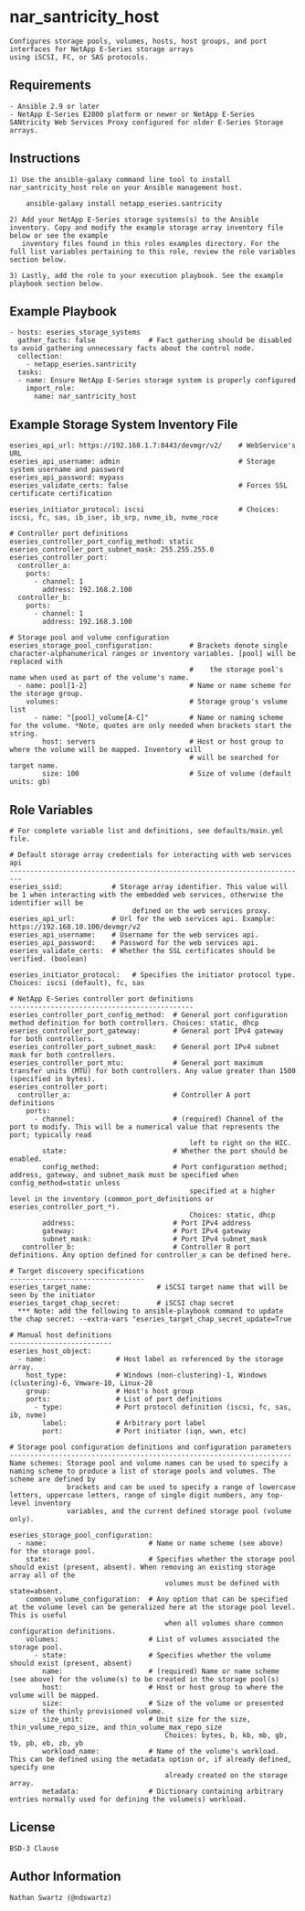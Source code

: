 nar_santricity_host
=========

    Configures storage pools, volumes, hosts, host groups, and port interfaces for NetApp E-Series storage arrays
    using iSCSI, FC, or SAS protocols.

Requirements
------------
    - Ansible 2.9 or later
    - NetApp E-Series E2800 platform or newer or NetApp E-Series SANtricity Web Services Proxy configured for older E-Series Storage arrays.

Instructions
------------
    1) Use the ansible-galaxy command line tool to install nar_santricity_host role on your Ansible management host.

        ansible-galaxy install netapp_eseries.santricity

    2) Add your NetApp E-Series storage systems(s) to the Ansible inventory. Copy and modify the example storage array inventory file below or see the example
       inventory files found in this roles examples directory. For the full list variables pertaining to this role, review the role variables section below.

    3) Lastly, add the role to your execution playbook. See the example playbook section below.

Example Playbook
----------------
    - hosts: eseries_storage_systems
      gather_facts: false             # Fact gathering should be disabled to avoid gathering unnecessary facts about the control node.
      collection:
        - netapp_eseries.santricity
      tasks:
      - name: Ensure NetApp E-Series storage system is properly configured
        import_role:
          name: nar_santricity_host

Example Storage System Inventory File
-------------------------------------
    eseries_api_url: https://192.168.1.7:8443/devmgr/v2/    # WebService's URL
    eseries_api_username: admin                             # Storage system username and password
    eseries_api_password: mypass
    eseries_validate_certs: false                           # Forces SSL certificate certification
    
    eseries_initiator_protocol: iscsi                       # Choices: iscsi, fc, sas, ib_iser, ib_srp, nvme_ib, nvme_roce

    # Controller port definitions
    eseries_controller_port_config_method: static
    eseries_controller_port_subnet_mask: 255.255.255.0
    eseries_controller_port:
      controller_a:
        ports:
          - channel: 1
            address: 192.168.2.100
      controller_b:
        ports:
          - channel: 1
            address: 192.168.3.100
    
    # Storage pool and volume configuration
    eseries_storage_pool_configuration:         # Brackets denote single character-alphanumerical ranges or inventory variables. [pool] will be replaced with
                                                #    the storage pool's name when used as part of the volume's name.
      - name: pool[1-2]                         # Name or name scheme for the storage group.
        volumes:                                # Storage group's volume list
          - name: "[pool]_volume[A-C]"          # Name or naming scheme for the volume. *Note, quotes are only needed when brackets start the string.
            host: servers                       # Host or host group to where the volume will be mapped. Inventory will
                                                # will be searched for target name.
            size: 100                           # Size of volume (default units: gb)

Role Variables
--------------
    # For complete variable list and definitions, see defaults/main.yml file.

    # Default storage array credentials for interacting with web services api
    -------------------------------------------------------------------------
    eseries_ssid:            # Storage array identifier. This value will be 1 when interacting with the embedded web services, otherwise the identifier will be
                                  defined on the web services proxy.
    eseries_api_url:         # Url for the web services api. Example: https://192.168.10.100/devmgr/v2
    eseries_api_username:    # Username for the web services api.
    eseries_api_password:    # Password for the web services api.
    eseries_validate_certs:  # Whether the SSL certificates should be verified. (boolean)
    
    eseries_initiator_protocol:   # Specifies the initiator protocol type. Choices: iscsi (default), fc, sas

    # NetApp E-Series controller port definitions
    ---------------------------------------------
    eseries_controller_port_config_method:  # General port configuration method definition for both controllers. Choices: static, dhcp
    eseries_controller_port_gateway:        # General port IPv4 gateway for both controllers.
    eseries_controller_port_subnet_mask:    # General port IPv4 subnet mask for both controllers.
    eseries_controller_port_mtu:            # General port maximum transfer units (MTU) for both controllers. Any value greater than 1500 (specified in bytes).
    eseries_controller_port:
      controller_a:                         # Controller A port definitions
        ports:
          - channel:                        # (required) Channel of the port to modify. This will be a numerical value that represents the port; typically read
                                                left to right on the HIC.
            state:                          # Whether the port should be enabled.
            config_method:                  # Port configuration method; address, gateway, and subnet_mask must be specified when config_method=static unless
                                                specified at a higher level in the inventory (common_port_definitions or eseries_controller_port_*).
                                                Choices: static, dhcp
            address:                        # Port IPv4 address
            gateway:                        # Port IPv4 gateway
            subnet_mask:                    # Port IPv4 subnet_mask
       controller_b:                        # Controller B port definitions. Any option defined for controller_a can be defined here.

    # Target discovery specifications
    ---------------------------------
    eseries_target_name:                # iSCSI target name that will be seen by the initiator
    eseries_target_chap_secret:         # iSCSI chap secret
      *** Note: add the following to ansible-playbook command to update the chap secret: --extra-vars "eseries_target_chap_secret_update=True

    # Manual host definitions
    -------------------------
    eseries_host_object:
      - name:                 # Host label as referenced by the storage array.
        host_type:            # Windows (non-clustering)-1, Windows (clustering)-6, Vmware-10, Linux-28
        group:                # Host's host group
        ports:                # List of port definitions
          - type:             # Port protocol definition (iscsi, fc, sas, ib, nvme)
            label:            # Arbitrary port label
            port:             # Port initiator (iqn, wwn, etc)

    # Storage pool configuration definitions and configuration parameters
    ---------------------------------------------------------------------
    Name schemes: Storage pool and volume names can be used to specify a naming scheme to produce a list of storage pools and volumes. The scheme are defined by
                  brackets and can be used to specify a range of lowercase letters, uppercase letters, range of single digit numbers, any top-level inventory
                  variables, and the current defined storage pool (volume only).

    eseries_storage_pool_configuration:
      - name:                         # Name or name scheme (see above) for the storage pool.
        state:                        # Specifies whether the storage pool should exist (present, absent). When removing an existing storage array all of the
                                          volumes must be defined with state=absent.
        common_volume_configuration:  # Any option that can be specified at the volume level can be generalized here at the storage pool level. This is useful
                                          when all volumes share common configuration definitions.
        volumes:                      # List of volumes associated the storage pool.
          - state:                    # Specifies whether the volume should exist (present, absent)
            name:                     # (required) Name or name scheme (see above) for the volume(s) to be created in the storage pool(s)
            host:                     # Host or host group to where the volume will be mapped.
            size:                     # Size of the volume or presented size of the thinly provisioned volume.
            size_unit:                # Unit size for the size, thin_volume_repo_size, and thin_volume_max_repo_size 
                                          Choices: bytes, b, kb, mb, gb, tb, pb, eb, zb, yb
            workload_name:            # Name of the volume's workload. This can be defined using the metadata option or, if already defined, specify one 
                                          already created on the storage array.
            metadata:                 # Dictionary containing arbitrary entries normally used for defining the volume(s) workload.

License
-------
    BSD-3 Clause

Author Information
------------------
    Nathan Swartz (@ndswartz)
